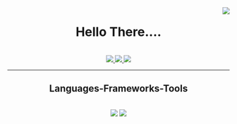
<img align="right" src="https://visitor-badge.laobi.icu/badge?page_id=deepakpremodnair.deepakpremodnair" />
<div align="center">
	<h1>Hello There....</h1>
</div>
<br/>
 
<div align="center"> 
  <a href="https://www.linkedin.com/in/deepak-p-nair/" target="_blank">
    <img src="https://img.shields.io/badge/LinkedIn-0077B5?style=for-the-badge&logo=linkedin&logoColor=white" target="_blank" />
  </a>
  <a href="https://www.instagram.com/deepakpremodnair/" target="_blank">
     <img src="https://img.shields.io/badge/Portfolio-FF5722?style=for-the-badge&logo=todoist&logoColor=white" target="_blank" /> <!-- sqlite, safari, google-chrome are other good icon options -->
  </a>
<a href="https://twitter.com/deepaknair_" target="_blank">
     <img src="https://img.shields.io/twitter/url?url=https%3A%2F%2Ftwitter.com%2Fdeepaknair_&label=%20" target="_blank" /> <!-- sqlite, safari, google-chrome are other good icon options -->
  </a>
</div>

 <hr/>
 
<h2 align="center"> Languages-Frameworks-Tools</h2>
<br/>
<div align="center">
    <img src="https://skillicons.dev/icons?i=react,cpp,html,css,vscode,github,tailwind,git,linux," />
    <img src="https://skillicons.dev/icons?i=nodejs,python,javascript,typescript,express,firebase,mongodb,c,java,nextjs,mysql" /><br>
</div>
<!------
<br/>
<hr/>

<!--
<h2 align="center"> Stats </h2>
<br>
<div align=center>
  <img width=390 src="https://github-readme-streak-stats.vercel.app/?user=deepakpremodnair&theme=react&border_radius=10"/>
  <img width=390 src="https://github-readme-stats-salesp07.vercel.app/api?username=deepakpremodnair&count_private=true&show_icons=true&theme=react&rank_icon=github&border_radius=10" />
  <br/>
  <img width=325 align="center" src="https://github-readme-stats.vercel.app/api/top-langs/?username=deepakpremodnair&hide=HTML&langs_count=8&layout=compact&theme=react&border_radius=10&size_weight=0.5&count_weight=0.5&exclude_repo=github-readme-stats" alt="top langs" />
</div>

<br/><br/>
<hr/>

<br/>

